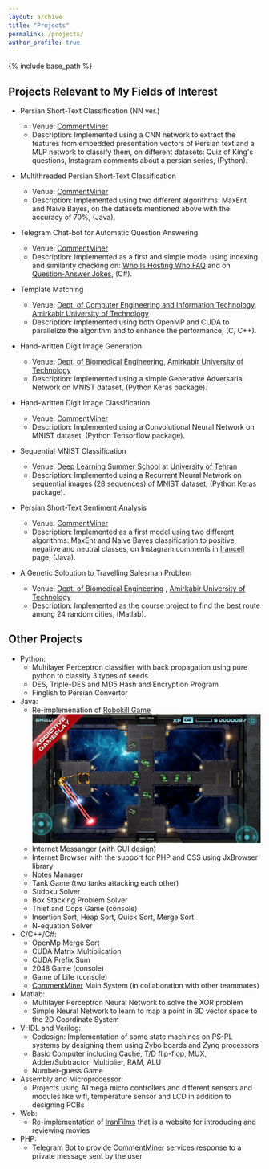 ```yaml
---
layout: archive
title: "Projects"
permalink: /projects/
author_profile: true
---
```


{% include base_path %}


Projects Relevant to My Fields of Interest
------
* Persian Short-Text Classification (NN ver.)
  * Venue: [CommentMiner](http://commentminer.com/)
  * Description: Implemented using a CNN network to extract the features from embedded presentation vectors of Persian text and a MLP network to classify them, on different datasets: Quiz of King's questions, Instagram comments about a persian series, (Python).

* Multithreaded Persian Short-Text Classification
  * Venue: [CommentMiner](http://commentminer.com/)
  * Description: Implemented using two different algorithms: MaxEnt and Naive Bayes, on the datasets mentioned above with the accuracy of 70%, (Java).

* Telegram Chat-bot for Automatic Question Answering
  * Venue: [CommentMiner](http://commentminer.com/)
  * Description: Implemented as a first and simple model using indexing and similarity checking on: [Who Is Hosting Who FAQ](https://www.whoishostingthis.com/resources/faq/) and on [Question-Answer Jokes](https://www.kaggle.com/jiriroz/qa-jokes), (C#).

* Template Matching
  * Venue: [Dept. of Computer Engineering and Information Technology](http://ceit.aut.ac.ir/autcms/home.htm?depurl=computer-engineering&lang=en), [Amirkabir University of Technology](http://aut.ac.ir/aut/)
  * Description: Implemented using both OpenMP and CUDA to parallelize the algorithm and to enhance the performance, (C, C++).

* Hand-written Digit Image Generation
  * Venue: [Dept. of Biomedical Engineering](http://bme.aut.ac.ir/autcms/biomedical-engineering/en/home), [Amirkabir University of Technology](http://aut.ac.ir/aut/)
  * Description: Implemented using a simple Generative Adversarial Network on MNIST dataset, (Python Keras package).

* Hand-written Digit Image Classification
  * Venue: [CommentMiner](http://commentminer.com/)
  * Description: Implemented using a Convolutional Neural Network on MNIST dataset, (Python Tensorflow package).

* Sequential MNIST Classification
  * Venue: [Deep Learning Summer School](http://acm.ut.ac.ir/deeplearning/) at [University of Tehran](http://ut.ac.ir/en)
  * Description: Implemented using a Recurrent Neural Network on sequential images (28 sequences) of MNIST dataset, (Python Keras package).
  
* Persian Short-Text Sentiment Analysis
  * Venue: [CommentMiner](http://commentminer.com/)
  * Description: Implemented as a first model using two different algorithms: MaxEnt and Naive Bayes classification to positive, negative and neutral classes, on Instagram comments in [Irancell](https://irancell.ir/portal/home/?27092/Personal) page, (Java).

* A Genetic Soloution to Travelling Salesman Problem
  * Venue: [Dept. of Biomedical Engineering](http://bme.aut.ac.ir/autcms/biomedical-engineering/en/home) , [Amirkabir University of Technology](http://aut.ac.ir/aut/)
  * Description: Implemented as the course project to find the best route among 24 random cities, (Matlab).

Other Projects
------
* Python:
  * Multilayer Perceptron classifier with back propagation using pure python to classify 3 types of seeds
  * DES, Triple-DES and MD5 Hash and Encryption Program
  * Finglish to Persian Convertor
* Java:
  * Re-implemenation of [Robokill Game](https://www.crazygames.com/game/robokill-2)<br/><img src='/images/robokill.jpg'>
  * Internet Messanger (with GUI design)
  * Internet Browser with the support for PHP and CSS using JxBrowser library
  * Notes Manager
  * Tank Game (two tanks attacking each other)
  * Sudoku Solver
  * Box Stacking Problem Solver
  * Thief and Cops Game (console)
  * Insertion Sort, Heap Sort, Quick Sort, Merge Sort
  * N-equation Solver
* C/C++/C#:
  * OpenMp Merge Sort
  * CUDA Matrix Multiplication
  * CUDA Prefix Sum
  * 2048 Game (console)
  * Game of Life (console)
  * [CommentMiner](http://commentminer.com/) Main System (in collaboration with other teammates)
* Matlab:
  * Multilayer Perceptron Neural Network to solve the XOR problem
  * Simple Neural Network to learn to map a point in 3D vector space to the 2D Coordinate System
* VHDL and Verilog:
  * Codesign: Implementation of some state machines on PS-PL systems by designing them using Zybo boards and Zynq processors
  * Basic Computer including Cache, T/D flip-flop, MUX, Adder/Subtractor, Multiplier, RAM, ALU
  * Number-guess Game
* Assembly and Microprocessor:
  * Projects using ATmega micro controllers and different sensors and modules like wifi, temperature sensor and LCD in addition to designing PCBs
* Web:
  * Re-implementation of [IranFilms](https://iranfilms.org/) that is a website for introducing and reviewing movies
* PHP:
  * Telegram Bot to provide [CommentMiner](http://commentminer.com/) services response to a private message sent by the user



